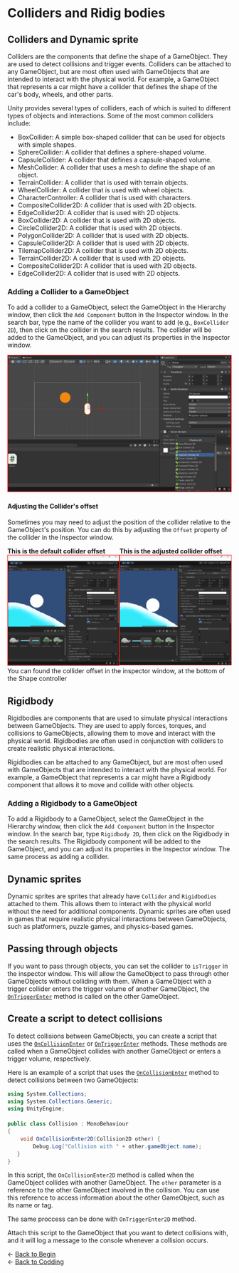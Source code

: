 # Colliders and Ridig bodies

## Colliders and Dynamic sprite

Colliders are the components that define the shape of a GameObject. They are used to detect collisions and trigger events. Colliders can be attached to any GameObject, but are most often used with GameObjects that are intended to interact with the physical world. For example, a GameObject that represents a car might have a collider that defines the shape of the car's body, wheels, and other parts.

Unity provides several types of colliders, each of which is suited to different types of objects and interactions. Some of the most common colliders include:

- BoxCollider: A simple box-shaped collider that can be used for objects with simple shapes.
- SphereCollider: A collider that defines a sphere-shaped volume.
- CapsuleCollider: A collider that defines a capsule-shaped volume.
- MeshCollider: A collider that uses a mesh to define the shape of an object.
- TerrainCollider: A collider that is used with terrain objects.
- WheelCollider: A collider that is used with wheel objects.
- CharacterController: A collider that is used with characters.
- CompositeCollider2D: A collider that is used with 2D objects.
- EdgeCollider2D: A collider that is used with 2D objects.
- BoxCollider2D: A collider that is used with 2D objects.
- CircleCollider2D: A collider that is used with 2D objects.
- PolygonCollider2D: A collider that is used with 2D objects.
- CapsuleCollider2D: A collider that is used with 2D objects.
- TilemapCollider2D: A collider that is used with 2D objects.
- TerrainCollider2D: A collider that is used with 2D objects.
- CompositeCollider2D: A collider that is used with 2D objects.
- EdgeCollider2D: A collider that is used with 2D objects.

### Adding a Collider to a GameObject

To add a collider to a GameObject, select the GameObject in the Hierarchy window, then click the `Add Component` button in the Inspector window. In the search bar, type the name of the collider you want to add (e.g., `BoxCollider 2D`), then click on the collider in the search results. The collider will be added to the GameObject, and you can adjust its properties in the Inspector window.

![colliders](./assets/colliders.png)


#### Adjusting the Collider's offset

Sometimes you may need to adjust the position of the collider relative to the GameObject's position. You can do this by adjusting the `Offset` property of the collider in the Inspector window.
<div style="float:left;width:50%">
    <b>This is the default collider offset</b>
    <img src="./assets/collider_offset.png" alt="Colliders_offset">
</div>
<div style="float:left;width:50%">
    <b>This is the adjusted collider offset</b> 
    <img src="./assets/adjusted_collider_offset.png" alt="Colliders_offset">
</div>
<div style="clear:both"></div>
You can found the collider offset in the inspector window, at the bottom of the Shape controller

## Rigidbody

Rigidbodies are components that are used to simulate physical interactions between GameObjects. They are used to apply forces, torques, and collisions to GameObjects, allowing them to move and interact with the physical world. Rigidbodies are often used in conjunction with colliders to create realistic physical interactions.

Rigidbodies can be attached to any GameObject, but are most often used with GameObjects that are intended to interact with the physical world. For example, a GameObject that represents a car might have a Rigidbody component that allows it to move and collide with other objects.

### Adding a Rigidbody to a GameObject

To add a Rigidbody to a GameObject, select the GameObject in the Hierarchy window, then click the `Add Component` button in the Inspector window. In the search bar, type `Rigidbody 2D`, then click on the Rigidbody in the search results. The Rigidbody component will be added to the GameObject, and you can adjust its properties in the Inspector window. The same process as adding a collider.


## Dynamic sprites

Dynamic sprites are sprites that already have `Collider` and `Rigidbodies` attached to them. This allows them to interact with the physical world without the need for additional components. Dynamic sprites are often used in games that require realistic physical interactions between GameObjects, such as platformers, puzzle games, and physics-based games.

## Passing through objects

If you want to pass through objects, you can set the collider to `isTrigger` in the inspector window. This will allow the GameObject to pass through other GameObjects without colliding with them. When a GameObject with a trigger collider enters the trigger volume of another GameObject, the [`OnTriggerEnter`](./OnTriggerEnter.md) method is called on the other GameObject.

## Create a script to detect collisions

To detect collisions between GameObjects, you can create a script that uses the [`OnCollisionEnter`](./OnCollisionEnter.md) or [`OnTriggerEnter`](./OnTriggerEnter.md) methods. These methods are called when a GameObject collides with another GameObject or enters a trigger volume, respectively.

Here is an example of a script that uses the [`OnCollisionEnter`](./OnCollisionEnter.md) method to detect collisions between two GameObjects:

```csharp
using System.Collections;
using System.Collections.Generic;
using UnityEngine;

public class Collision : MonoBehaviour
{
    void OnCollisionEnter2D(Collision2D other) {
        Debug.Log("Collision with " + other.gameObject.name);
   }
}

```

In this script, the `OnCollisionEnter2D` method is called when the GameObject collides with another GameObject. The `other` parameter is a reference to the other GameObject involved in the collision. You can use this reference to access information about the other GameObject, such as its name or tag.

The same proccess can be done with `OnTriggerEnter2D` method.


 Attach this script to the GameObject that you want to detect collisions with, and it will log a message to the console whenever a collision occurs.

 &larr; [Back to Begin](./readme.md)\
 &larr; [Back to Codding](./Coding_unity.md)